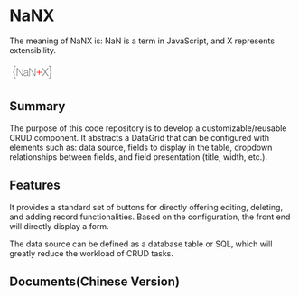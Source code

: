 # NaNX
The meaning of NaNX is: NaN is a term in JavaScript, and X represents extensibility.


![image info](./Documents/nanx_logo.png)

## Summary

The purpose of this code repository is to develop a customizable/reusable CRUD component. It abstracts a DataGrid that can be configured with elements such as: data source, fields to display in the table, dropdown relationships between fields, and field presentation (title, width, etc.).

## Features
It provides a standard set of buttons for directly offering editing, deleting, and adding record functionalities. Based on the configuration, the front end will directly display a form.

The data source can be defined as a database table or SQL, which will greatly reduce the workload of CRUD tasks.

## Documents(Chinese Version)